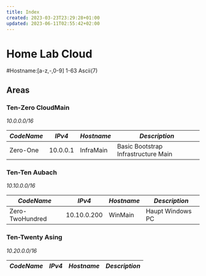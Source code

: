 ```yaml
---
title: Index
created: 2023-03-23T23:29:28+01:00
updated: 2023-06-11T02:55:42+02:00
---
```

# Home Lab Cloud

#Hostname:[a-z,-,0-9] 1-63 Ascii(7)

## Areas

### Ten-Zero CloudMain
*10.0.0.0/16*

| *CodeName* | *IPv4*   | *Hostname* | *Description*                       |
| ---------- | -------- | ---------- | ----------------------------------- |
| Zero-One   | 10.0.0.1 | InfraMain  | Basic Bootstrap Infrastructure Main |

### Ten-Ten Aubach
*10.10.0.0/16*

| *CodeName*      | *IPv4*      | *Hostname* | *Description*    |
| --------------- | ----------- | ---------- | ---------------- |
| Zero-TwoHundred | 10.10.0.200 | WinMain    | Haupt Windows PC | 


### Ten-Twenty Asing
*10.20.0.0/16*

| *CodeName* | *IPv4* | *Hostname* | *Description* |
| ---------- | ------ | ---------- | ------------- |

